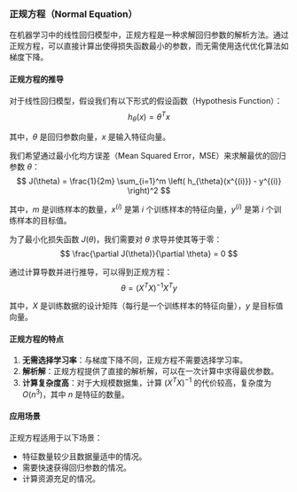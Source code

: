 ### 正规方程（Normal Equation）

在机器学习中的线性回归模型中，正规方程是一种求解回归参数的解析方法。通过正规方程，可以直接计算出使得损失函数最小的参数，而无需使用迭代优化算法如梯度下降。

#### 正规方程的推导

对于线性回归模型，假设我们有以下形式的假设函数（Hypothesis Function）：
$$
h_{\theta}(x) = \theta^T x
$$

其中，$\theta$ 是回归参数向量，$x$ 是输入特征向量。

我们希望通过最小化均方误差（Mean Squared Error，MSE）来求解最优的回归参数 $\theta$：
$$
J(\theta) = \frac{1}{2m} \sum_{i=1}^m \left( h_{\theta}(x^{(i)}) - y^{(i)} \right)^2
$$

其中，$m$ 是训练样本的数量，$x^{(i)}$ 是第 $i$ 个训练样本的特征向量，$y^{(i)}$ 是第 $i$ 个训练样本的目标值。

为了最小化损失函数 $J(\theta)$，我们需要对 $\theta$ 求导并使其等于零：
$$
\frac{\partial J(\theta)}{\partial \theta} = 0
$$

通过计算导数并进行推导，可以得到正规方程：
$$
\theta = (X^T X)^{-1} X^T y
$$

其中，$X$ 是训练数据的设计矩阵（每行是一个训练样本的特征向量），$y$ 是目标值向量。

#### 正规方程的特点

1. **无需选择学习率**：与梯度下降不同，正规方程不需要选择学习率。
2. **解析解**：正规方程提供了直接的解析解，可以在一次计算中求得最优参数。
3. **计算复杂度高**：对于大规模数据集，计算 $(X^T X)^{-1}$ 的代价较高，复杂度为 $O(n^3)$，其中 $n$ 是特征的数量。

#### 应用场景

正规方程适用于以下场景：
- 特征数量较少且数据量适中的情况。
- 需要快速获得回归参数的情况。
- 计算资源充足的情况。